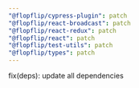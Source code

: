 ```yaml
---
"@flopflip/cypress-plugin": patch
"@flopflip/react-broadcast": patch
"@flopflip/react-redux": patch
"@flopflip/react": patch
"@flopflip/test-utils": patch
"@flopflip/types": patch
---
```


fix(deps): update all dependencies
